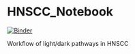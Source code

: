 # HNSCC_Notebook

[![Binder](https://mybinder.org/badge_logo.svg)](https://mybinder.org/v2/gh/biodev/HNSCC_Notebook/master)

Workflow of light/dark pathways in HNSCC
